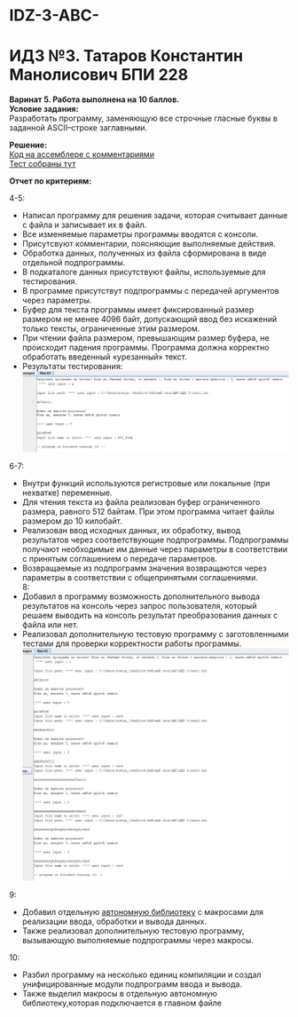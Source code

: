 # IDZ-3-ABC-
# ИДЗ №3. Татаров Константин Манолисович БПИ 228
**Варинат 5. Работа выполнена на 10 баллов.\
Условие задания:**\
Разработать программу, заменяющую все строчные гласные буквы
в заданной ASCII–строке заглавными.

**Решение:**\
[Код на ассемблере с комментариями](https://github.com/kkkkkostya/IDZ-3-ABC-/tree/eba835c586b11ba92e165baa8bf7f3904998c4a5/Assembler%20code)\
[Тест собраны тут](https://github.com/kkkkkostya/IDZ-3-ABC-/tree/803b1e0f99b8944e29a407d5cd8f0dd2e581d6d4/tests)

**Отчет по критериям:**

4-5: 
* Написал программу для решения задачи, которая считывает данные с файла и записывает их в файл.
* Все изменяемые параметры программы вводятся с консоли.
* Присутсвуют комментарии, поясняющие выполняемые действия.
* Обработка данных, полученных из файла сформирована в виде отдельной подпрограммы.
* В подкаталоге данных присутствуют файлы, используемые для тестирования.
* В программе присутствут подпрограммы с передачей аргументов через параметры.
* Буфер для текста программы имеет фиксированный размер размером не менее 4096 байт, допускающий ввод без искажений только тексты, ограниченные этим размером.
* При чтении файла размером, превышающим размер буфера, не происходит падения программы. Программа должна корректно обработать введенный «урезанный» текст.
* Результаты тестирования:
\
![Результаты тестирования:](https://github.com/kkkkkostya/IDZ-3-ABC-/blob/803b1e0f99b8944e29a407d5cd8f0dd2e581d6d4/tests/scrin_test1.png)

6-7: 
* Внутри функций используются регистровые или локальные (при нехватке) переменные.
* Для чтения текста из файла реализован буфер ограниченного размера, равного 512 байтам. При этом программа читает файлы размером до 10 килобайт.
* Реализован ввод исходных данных, их обработку, вывод результатов через соответствующие подпрограммы. Подпрограммы получают необходимые им данные через параметры в соответствии с принятым соглашением о передаче параметров.
* Возвращаемые из подпрограмм значения возвращаются через параметры в соответствии с общепринятыми соглашениями.
\
8: 
* Добавил в программу возможность дополнительного вывода результатов на консоль через запрос пользователя, который решаем выводить на консоль результат преобразования данных с файла или нет.
* Реализовал дополнительную тестовую программу с заготовленными тестами для проверки корректности работы программы.
\
![Результаты тестирования:](https://github.com/kkkkkostya/IDZ-3-ABC-/blob/803b1e0f99b8944e29a407d5cd8f0dd2e581d6d4/tests/auto_tests.png)

9: 
* Добавил отдельную [автономную библиотеку](https://github.com/kkkkkostya/IDZ-3-ABC-/blob/803b1e0f99b8944e29a407d5cd8f0dd2e581d6d4/Assembler%20code/macro-lib.asm) с макросами для реализации ввода, обработки и вывода данных.
* Также реализовал дополнительную тестовую программу, вызывающую выполняемые подпрограммы через макросы.

10: 
* Разбил программу на несколько единиц компиляции и создал унифицированные модули подпрограмм ввода и вывода. 
* Также выделил макросы в отдельную автономную библиотеку,которая подключается в главном файле
